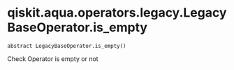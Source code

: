 # qiskit.aqua.operators.legacy.LegacyBaseOperator.is\_empty

`abstract LegacyBaseOperator.is_empty()`

Check Operator is empty or not
